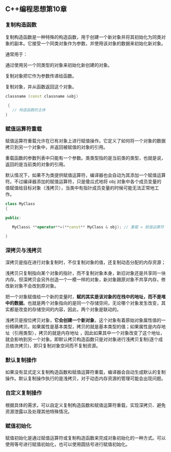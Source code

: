 ## C++编程思想第10章

### 复制构造函数

复制构造函数是一种特殊的构造函数，用于创建一个新对象并将其初始化为同类对象的副本。它接受一个同类对象作为参数，并使用该对象的数据来初始化新对象。

通常用于：

通过使用另一个同类型的对象来初始化新创建的对象。

复制对象把它作为参数传递给函数。

复制对象，并从函数返回这个对象。

```c++
classname (const classname &obj)

 {
   // 构造函数的主体
}
```



### 赋值运算符重载

赋值运算符重载允许在已有对象上进行赋值操作。它定义了如何将一个对象的数据拷贝到另一个对象中，并返回被赋值的对象的引用。

重载函数的参数列表中只能有一个参数。类类型指的是当前类的类型，也就是说，返回的是当前类的对象的引用。

默认情况下，如果不为类提供赋值运算符，编译器也会自动为其添加一个赋值运算符。不过编译器添加的赋值运算符，只是傻瓜式地将 obj 对象中各个成员变量的值赋值给目标对象（浅拷贝），当类中有指针成员变量的时候可能无法正常地工作。

```c++
class MyClass
{

public:

   MyClass& **operator**=(**const** MyClass & obj); // 重载 = 赋值运算符

}
```



### 深拷贝与浅拷贝

深拷贝是指在进行对象复制时，不仅复制对象的值，还复制动态分配的内存资源；

浅拷贝只复制指向某个对象的指针，而不复制对象本身，新旧对象还是共享同一块内存。但深拷贝会另外创造一个一模一样的对象，新对象跟原对象不共享内存，修改新对象不会改到原对象。

把一个对象赋值给一个新的变量时，**赋的其实是该对象的在栈中的地址，而不是堆中的数据**。也就是两个对象指向的是同一个存储空间，无论哪个对象发生改变，其实都是改变的存储空间的内容，因此，两个对象是联动的。

浅拷贝是按位拷贝对象，**它会创建一个新对象**，这个对象有着原始对象属性值的一份精确拷贝。如果属性是基本类型，拷贝的就是基本类型的值；如果属性是内存地址（引用类型），拷贝的就是内存地址 ，因此如果其中一个对象改变了这个地址，就会影响到另一个对象。即默认拷贝构造函数只是对对象进行浅拷贝复制(逐个成员依次拷贝)，即只复制对象空间而不复制资源。

### 默认复制操作

如果没有显式定义复制构造函数和赋值运算符重载，编译器会自动生成默认的复制操作。默认复制操作执行的是浅拷贝，对于动态内存资源的管理可能会出现问题。

### 自定义复制操作

根据具体的需求，可以自定义复制构造函数和赋值运算符重载，实现深拷贝、避免资源泄露以及处理其他特殊情况。

### 赋值初始化

赋值初始化是通过赋值运算符或复制构造函数来完成对象初始化的一种方式。可以使用等号进行赋值初始化，也可以使用圆括号进行赋值初始化。

